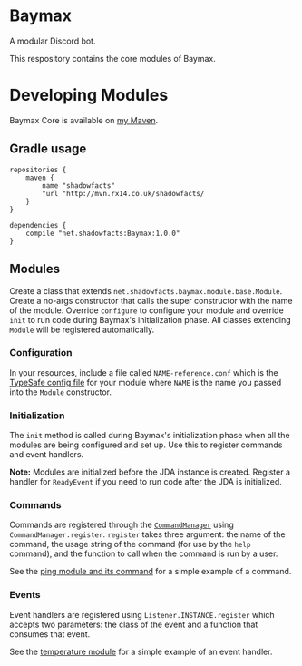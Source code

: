 # Baymax
A modular Discord bot.

This respository contains the core modules of Baymax.

# Developing Modules
Baymax Core is available on [my Maven](http://mvn.rx14.co.uk/shadowfacts/net/shadowfacts/Baymax/). 

## Gradle usage
```
repositories {
	maven {
		name "shadowfacts"
		"url "http://mvn.rx14.co.uk/shadowfacts/
	}
}

dependencies {
	compile "net.shadowfacts:Baymax:1.0.0"
}
```

## Modules
Create a class that extends `net.shadowfacts.baymax.module.base.Module`. Create a no-args constructor that calls the super constructor with the name of the module. Override `configure` to configure your module and override `init` to run code during Baymax's initialization phase. All classes extending `Module` will be registered automatically.

### Configuration
In your resources, include a file called `NAME-reference.conf` which is the [TypeSafe config file](https://github.com/typesafehub/config/) for your module where `NAME` is the name you passed into the `Module` constructor.

### Initialization
The `init` method is called during Baymax's initialization phase when all the modules are being configured and set up. Use this to register commands and event handlers.

**Note:** Modules are initialized before the JDA instance is created. Register a handler for `ReadyEvent` if you need to run code after the JDA is initialized. 

### Commands
Commands are registered through the [`CommandManager`](https://github.com/shadowfacts/Baymax/blob/master/src/main/groovy/net/shadowfacts/baymax/command/CommandManager.groovy) using `CommandManager.register`. `register` takes three argument: the name of the command, the usage string of the command (for use by the `help` command), and the function to call when the command is run by a user. 

See the [ping module and its command](https://github.com/shadowfacts/Baymax/blob/master/src/main/groovy/net/shadowfacts/baymax/module/ModulePing.groovy) for a simple example of a command.

### Events
Event handlers are registered using `Listener.INSTANCE.register` which accepts two parameters: the class of the event and a function that consumes that event.

See the [temperature module](https://github.com/shadowfacts/Baymax/blob/master/src/main/groovy/net/shadowfacts/baymax/module/ModuleTemperature.groovy#L40) for a simple example of an event handler.
